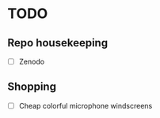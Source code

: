 # TODO

## Repo housekeeping

- [ ] Zenodo


## Shopping

- [ ] Cheap colorful microphone windscreens
